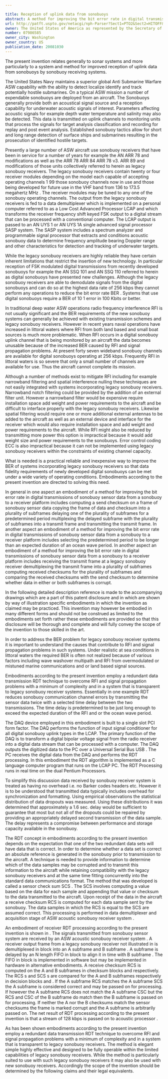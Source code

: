 ```yaml
---

title: Reception of uplink data from sonobuoys
abstract: A method for improving the bit error rate in digital transmissions of sonobuoy sensor data from a sonobuoy to a receiver platform includes computing a send checksum on a frame of sonobuoy sensor data, copying the frame of data and checksum into a plurality of subframes, delaying one of the plurality of subframes for a predetermined period, multiplexing the delayed subframe with the plurality of subframes into a transmit frame; and transmitting the transmit frame. The invention is particularly suited to improving the reception of legacy sonobuoy receivers in littoral waters where radio frequency interference and signal propagation is a severe problem.
url: http://patft.uspto.gov/netacgi/nph-Parser?Sect1=PTO2&Sect2=HITOFF&p=1&u=%2Fnetahtml%2FPTO%2Fsearch-adv.htm&r=1&f=G&l=50&d=PALL&S1=07986585&OS=07986585&RS=07986585
owner: The United States of America as represented by the Secretary of the Navy
number: 07986585
owner_city: Washington
owner_country: US
publication_date: 20081030
---
```

The present invention relates generally to sonar systems and more particularly to a system and method for improved reception of uplink data from sonobuoys by sonobuoy receiving systems.

The United States Navy maintains a superior global Anti Submarine Warfare ASW capability with the ability to detect localize identify and track potentially hostile submarines. On a typical ASW mission a number of expendable sonobuoys are deployed from an aircraft. The Sonobuoys generally provide both an acoustical signal source and a reception capability for underwater acoustic signals of interest. Parameters affecting acoustic signals for example depth water temperature and salinity may also be detected. This data is transmitted on uplink channels to monitoring units that process the signals for target analysis classification and recording for replay and post event analysis. Established sonobuoy tactics allow for short and long range detection of surface ships and submarines resulting in the prosecution of identified hostile targets.

Presently a large number of ASW aircraft use sonobuoy receivers that have been in service for a number of years for example the AN ARR 78 and modifications as well as the ARR 78 ARR 84 ARR 78 v3. ARR 89 and modifications of those units collectively referred to herein as legacy sonobuoy receivers. The legacy sonobuoy receivers contain twenty or four receiver modules depending on the model each capable of accepting operating channels 1 99 those sonobuoy channels now in use and those being developed for future use in the VHF band from 136 to 173.5 megahertz MHz . The receiver modules may be tuned to any one of the sonobuoy operating channels. The output from the legacy sonobuoy receivers is fed to a data demultiplexer which is implemented on a personal computer referred to as a Low Cost Advanced Processor LCAP and which transforms the receiver frequency shift keyed FSK output to a digital stream that can be processed with a conventional computer. The LCAP output is passed to an AN UYS 1 or AN UYS 1A single advanced signal processor SASP system. The SASP system includes a spectrum analyzer and programmable signal processor that extracts and conditions acoustic sonobuoy data to determine frequency amplitude bearing Doppler range and other characteristics for detection and tracking of underwater targets.

While the legacy sonobuoy receivers are highly reliable they have certain inherent limitations that restrict the insertion of new technology. In particular reception of FSK modulated digital transmissions from recently developed sonobuoys for example the AN SSQ 101 and AN SSQ 110 referred to herein as digital sonobuoys have presented new challenges. Although the legacy sonobuoy receivers are able to demodulate signals from the digital sonobuoys and can do so at the highest data rate of 256 kbps they cannot perform any operations to reduce the bit error rate BER . Systems that use digital sonobuoys require a BER of 10 1 error in 100 Kbits or better.

In traditional deep water ASW operations radio frequency interference RFI is not usually significant and the BER requirements of the new sonobuoy systems can generally be achieved with existing transmission schemes and legacy sonobuoy receivers. However in recent years naval operations have increased in littoral waters where RFI from both land based and small boat sources is much more problematic. When RFI occurs in a digital sonobuoy uplink channel that is being monitored by an aircraft the data becomes unusable because of the increased BER caused by RFI and signal propagation problems. At present forty seven wideband sonobuoy channels are available for digital sonobuoys operating at 256 kbps. Frequently RFI in littoral waters is so severe that only a small number of channels are available for use. Thus the aircraft cannot complete its mission.

Although a number of methods exist to mitigate RFI including for example narrowband filtering and spatial interference nulling these techniques are not easily integrated with systems incorporating legacy sonobuoy receivers. Narrowband notch filtering could be provided by the addition of an external filter unit. However a narrowband filter would be expensive require installation space add weight and power requirements to the aircraft and be difficult to interface properly with the legacy sonobuoy receivers. Likewise spatial filtering would require one or more additional external antennas to be added to the aircraft as well as an external device and interface for the receiver which would also require installation space and add weight and power requirements to the aircraft. While RFI might also be reduced by transmitting more power this option is impractical because it would add weight size and power requirements to the sonobuoys. Error control coding ECC is also impractical because it can not be implemented using legacy sonobuoy receivers within the constraints of existing channel capacity.

What is needed is a practical reliable and inexpensive way to improve the BER of systems incorporating legacy sonobuoy receivers so that data fidelity requirements of newly developed digital sonobuoys can be met under a wide variety of operating conditions. Embodiments according to the present invention are directed to solving this need.

In general in one aspect an embodiment of a method for improving the bit error rate in digital transmissions of sonobuoy sensor data from a sonobuoy to a receiver platform includes computing a send checksum on a frame of sonobuoy sensor data copying the frame of data and checksum into a plurality of subframes delaying one of the plurality of subframes for a predetermined period multiplexing the delayed subframe with the plurality of subframes into a transmit frame and transmitting the transmit frame. In another aspect an embodiment of a method for improving the bit error rate in digital transmissions of sonobuoy sensor data from a sonobuoy to a receiver platform includes selecting the predetermined period to be longer than an expected duration of an ocean wave period. In another aspect an embodiment of a method for improving the bit error rate in digital transmissions of sonobuoy sensor data from a sonobuoy to a receiver platform includes receiving the transmit frame at a legacy sonobuoy receiver demultiplexing the transmit frame into a plurality of subframes computing received checksums for the plurality of subframes and comparing the received checksums with the send checksum to determine whether data in either or both subframes is corrupt.

In the following detailed description reference is made to the accompanying drawings which are a part of this patent disclosure and in which are shown by way of illustration specific embodiments in which the invention as claimed may be practiced. This invention may however be embodied in many different forms and should not be construed as limited to the embodiments set forth rather these embodiments are provided so that this disclosure will be thorough and complete and will fully convey the scope of the invention to those skilled in the art.

In order to address the BER problem for legacy sonobuoy receiver systems it is important to understand the causes that contribute to RFI and signal propagation problems in such systems. Under realistic at sea conditions in littoral waters the required BER is often not realized because of various factors including wave washover multipath and RFI from overmodulated or mistuned marine communications and or land based signal sources.

Embodiments according to the present invention employ a redundant data transmission RDT technique to overcome RFI and signal propagation problems with a minimum of complexity and in a system that is transparent to legacy sonobuoy receiver systems. Essentially in one example RDT reduces sonobuoy communication channel errors by transmitting the sensor data twice with a selected time delay between the two transmissions. The time delay is predetermined to be just long enough to exceed the expected duration of the RFI and or the ocean wave period.

The DAQ device employed in this embodiment is built to a single slot PCI form factor. The DAQ performs the function of input signal conditioner for all digital sonobuoy uplink types in the LCAP. The primary function of the DAQ is to transform a digital bipolar voltage signal from the radio receiver into a digital data stream that can be processed with a computer. The DAQ outputs the digitized data to the PC over a Universal Serial Bus USB . The PC receives the digital data from the DAQ and performs the RDT processing. In this embodiment the RDT algorithm is implemented as a C language computer program that runs on the LCAP PC. The RDT Processing runs in real time on the dual Pentium Processors.

To simplify this discussion data received by sonobuoy receiver system is treated as having no overhead i.e. no Barker codes headers etc. However it is to be understood that transmitted data typically includes overhead for synchronization and formatting. Using empirical observations the statistical distribution of data dropouts was measured. Using these distributions it was determined that approximately a 1.6 sec. delay would be sufficient to guarantee that most but not all of the dropouts could be repaired by providing an appropriately delayed second transmission of the data sample. The delay represents a compromise between performance and storage capacity available in the sonobuoy.

The RDT concept in embodiments according to the present invention depends on the expectation that one of the two redundant data sets will have data that is correct. In order to determine whether a data set is correct an absolute reference is generated in the sonobuoy prior to transmission to the aircraft. A technique is needed to provide information to determine which of the data samples may be corrupted and to transmit this information to the aircraft while retaining compatibility with the legacy sonobuoy receivers and at the same time fitting concurrently into the standard data communications format. The method that was developed is called a sensor check sum SCS . The SCS involves computing a value based on the data for each sample and appending that value or checksum to the data transmitted to the aircraft. Upon receipt of the data in the aircraft a receive checksum RCS is computed for each data sample sent by the sonobuoy. The data samples in which the RCS is equal to the SCS are assumed correct. This processing is performed in data demultiplexer and acquisition stage of ASW acoustic sonobuoy receiver system .

An embodiment of receiver RDT processing according to the present invention is shown in . The signals transmitted from sonobuoy sensor system are received by an ASW acoustic sonobuoy receiver system . A receiver output frame from a legacy sonobuoy receiver not illustrated in is demultiplexed in block into an A subframe and B subframe . A subframe is delayed by an N length FIFO in block to align it in time with B subframe . The FIFO in block is implemented in software but may be implemented in hardware in alternative embodiments. A receive checksum RCS is computed on the A and B subframes in checksum blocks and respectively. The RCS s and SCS s are compared for the A and B subframes respectively in decision blocks and . If the A subframe RCS matches the A subframe SCS the A subframe is considered correct and may be passed on for processing. If however the A subframe RCS does not match the A subframe CSC but the RCS and CSC of the B subframe do match then the B subframe is passed on for processing. If neither the A nor the B checksums match the sensor checksums the frame is marked corrupt and the A subframe is arbitrarily passed on. The net result of RDT processing according to the present invention is that a stream of 128 kbps is passed on to acoustic processor .

As has been shown embodiments according to the present invention employ a redundant data transmission RDT technique to overcome RFI and signal propagation problems with a minimum of complexity and in a system that is transparent to legacy sonobuoy receivers. The method is elegant simple highly effective and designed to be fully operable within the limited capabilities of legacy sonobuoy receivers. While the method is particularly suited to use with such legacy sonobuoy receivers it may also be used with new sonobuoy receivers. Accordingly the scope of the invention should be determined by the following claims and their legal equivalents.

